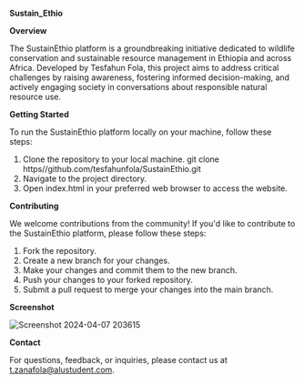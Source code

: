 **Sustain_Ethio**

**Overview**

The SustainEthio platform is a groundbreaking initiative dedicated to wildlife conservation and sustainable resource management in Ethiopia and across Africa. Developed by Tesfahun Fola, this project aims to address critical challenges by raising awareness, fostering informed decision-making, and actively engaging society in conversations about responsible natural resource use.

**Getting Started**

To run the SustainEthio platform locally on your machine, follow these steps:

1. Clone the repository to your local machine.      git clone https//github.com/tesfahunfola/SustainEthio.git
2. Navigate to the project directory.
3. Open index.html in your preferred web browser to access the website.

**Contributing**

We welcome contributions from the community! If you'd like to contribute to the SustainEthio platform, please follow these steps:

1. Fork the repository.
2. Create a new branch for your changes.
3. Make your changes and commit them to the new branch.
4. Push your changes to your forked repository.
5. Submit a pull request to merge your changes into the main branch.

**Screenshot**

![Screenshot 2024-04-07 203615](https://github.com/tesfahunfola/Sustain_Ethio/assets/122350783/36983a1b-8733-4f3a-993b-e041ae555e04)


**Contact**

For questions, feedback, or inquiries, please contact us at t.zanafola@alustudent.com.
